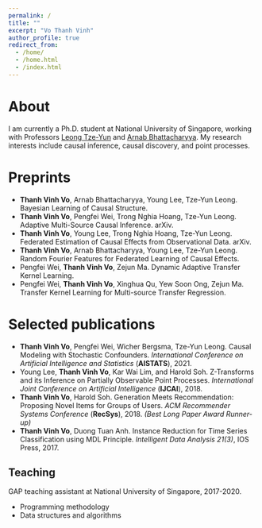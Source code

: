 ```yaml
---
permalink: /
title: ""
excerpt: "Vo Thanh Vinh"
author_profile: true
redirect_from: 
  - /home/
  - /home.html
  - /index.html
---
```



About
======
<!--I am currently a Ph.D. student at National University of Singapore, under supervison of Professor <a href="https://www.comp.nus.edu.sg/~leongty/" target="_blank">Leong Tze-Yun</a>. I am also working with Professor <a href="https://www.comp.nus.edu.sg/~arnab/" target="_blank">Arnab Bhattacharyya</a> as a research assistant. My research interests include causal inference, causal discovery, point processes, and Hawkes processes.-->
I am currently a Ph.D. student at National University of Singapore, working with Professors <a href="https://www.comp.nus.edu.sg/~leongty/" target="_blank">Leong Tze-Yun</a> and <a href="https://www.comp.nus.edu.sg/~arnab/" target="_blank">Arnab Bhattacharyya</a>. My research interests include causal inference, causal discovery, and point processes.

Preprints
======
- **Thanh Vinh Vo**, Arnab Bhattacharyya, Young Lee, Tze-Yun Leong. Bayesian Learning of Causal Structure.
- **Thanh Vinh Vo**, Pengfei Wei, Trong Nghia Hoang, Tze-Yun Leong. Adaptive Multi-Source Causal Inference. arXiv.
- **Thanh Vinh Vo**, Young Lee, Trong Nghia Hoang, Tze-Yun Leong. Federated Estimation of Causal Effects from Observational Data. arXiv.
- **Thanh Vinh Vo**, Arnab Bhattacharyya, Young Lee, Tze-Yun Leong. Random Fourier Features for Federated Learning of Causal Effects.
- Pengfei Wei, **Thanh Vinh Vo**, Zejun Ma. Dynamic Adaptive Transfer Kernel Learning.
- Pengfei Wei, **Thanh Vinh Vo**, Xinghua Qu, Yew Soon Ong, Zejun Ma. Transfer Kernel Learning for Multi-source Transfer Regression.


Selected publications
======
- **Thanh Vinh Vo**, Pengfei Wei, Wicher Bergsma, Tze-Yun Leong. Causal Modeling with Stochastic Confounders. *International Conference on
Artificial Intelligence and Statistics* (**AISTATS**), 2021.
- Young Lee, **Thanh Vinh Vo**, Kar Wai Lim, and Harold Soh. Z-Transforms and its Inference on Partially Observable Point Processes. *International Joint Conference on Artificial Intelligence* (**IJCAI**), 2018.
- **Thanh Vinh Vo**, Harold Soh. Generation Meets Recommendation: Proposing Novel Items for Groups of Users. *ACM Recommender Systems Conference* (**RecSys**), 2018. *(Best Long Paper Award Runner-up)*
- **Thanh Vinh Vo**, Duong Tuan Anh. Instance Reduction for Time Series Classification using MDL Principle. *Intelligent Data Analysis 21(3)*, IOS Press, 2017.

Teaching
------
GAP teaching assistant at National University of Singapore, 2017-2020.
- Programming methodology
- Data structures and algorithms
